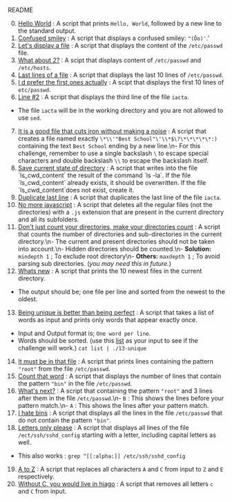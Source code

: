 README

0. [Hello World](./0-hello_world) : A script that prints `Hello, World`, followed by a new line to the standard output.
1. [Confused smiley](./1-confused_smiley) : A script that displays a confused smiley: `"(Ôo)'`.'
2. [Let's display a file](./2-hellofile) : A script that displays the content of the `/etc/passwd` file.
3. [What about 2?](./3-twofiles) : A scipt that displays content of `/etc/passwd` and `/etc/hosts`.
4. [Last lines of a file](./4-lastlines) : A script that displays the last 10 lines of `/etc/passwd`.
5. [I d prefer the first ones actually](./5-firstlines) : A scipt that displays the first 10 lines of `etc/passwd`.
6. [Line #2](./6-third_line) : A script that displays the third line of the file `iacta`.
- The file `iacta` will be in the working directory and you are not allowed to use `sed`.
7. [It is a good file that cuts iron without making a noise](./7-file) : A script that creates a file named exactly `\*\\'"Best School"\'\\*$\?\*\*\*\*\*:)` containing the text `Best School` ending by a new line.\n- For this challenge, remember to use a single backslash `\` to escape special characters and double backslash `\\` to escape the backslash itself.
8. [Save current state of directory](./8-cwd_state) : A script that writes into the file \`ls_cwd_content\` the result of the command \`ls -la\`. If the file \`ls_cwd_content\` already exists, it should be overwritten. If the file \`ls_cwd_content\`does not exist, create it.
9. [Duplicate last line](./9-duplicate_last_line) : A script that duplicates the last line of the file `iacta`.
10. [No more javascript](./10-no_more_js) : A script that deletes all the regular files (not the directories) with a `.js` extension that are present in the current directory and all its subfolders.
11. [Don't just count your directories, make your directories count](./11-directories) : A script that counts the number of directories and sub-directories in the current directory.\n- The current and present directories should not be taken into account.\n- Hidden directories should be counted.\n- **Solution:** `mindepth 1` ; To exclude root directory\n- **Others:** `maxdepth 1` ; To avoid parsing sub directories. (*you may need this in future.*)
12. [Whats new](./12-newest_files) : A script that prints the 10 newest files in the current directory.
- The output should be; one file per line and sorted from the newest to the oldest.
13. [Being unique is better than being perfect](./13-unique) : A script that takes a list of words as input and prints only words that appear exactly once.
- Input and Output format is; `One word per line`.
- Words should be sorted. (use this [list](./list) as your input to see if the challenge will work.) `cat list | ./13-unique`
14. [It must be in that file](./14-findthatword) : A script that prints lines containing the pattern `"root"` from the file `/etc/passwd`.
15. [Count that word](./15-countthatword) : A script that displays the number of lines that contain the pattern `"bin"` in the file `/etc/passwd`.
16. [What's next?](./16-whatsnext) : A script that containing the pattern `"root"` and 3 lines after them in the file `/etc/passwd`.\n- `B` : This shows the lines before your pattern match.\n- `A` : This shows the lines after your pattern match.
17. [I hate bins](./17-hidethisword) : A script that displays all the lines in the file `/etc/passwd` that do not contain the pattern `"bin"`.
18. [Letters only please](./18-letteronly) : A script that displays all lines of the file `/ect/ssh/sshd_config` starting with a letter, including capital letters as well.
 - This also works : `grep ^[[:alpha:]] /etc/ssh/sshd_config`
19. [A to Z](./19-AZ) : A script that replaces all characters `A` and `C` from input to `Z` and `E` respectively.
20. [Without C, you would live in hiago](./20-hiago) : A script that removes all letters `c` and `C` from input.
